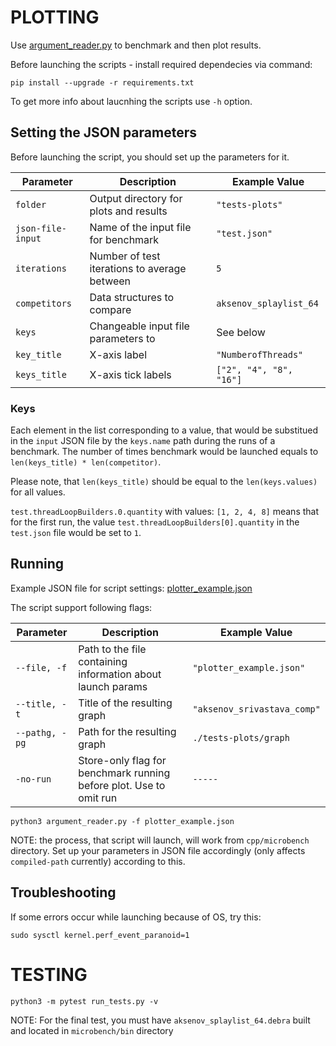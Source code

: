 # PLOTTING

Use [argument_reader.py](plotting/argument_reader.py) to benchmark and then plot results.

Before launching the scripts - install required dependecies via command:

```shell
pip install --upgrade -r requirements.txt
```

To get more info about laucnhing the scripts use `-h` option.

## Setting the JSON parameters

Before launching the script, you should set up the parameters for it. 

| Parameter            | Description                                  | Example Value                     |
|----------------------|----------------------------------------------|-----------------------------------|
| `folder`             | Output directory for plots and results       | `"tests-plots"`                   |
| `json-file-input`    | Name of the input file for benchmark         | `"test.json"`                     |
| `iterations`         | Number of test iterations to average between | `5`                               |
| `competitors`        | Data structures to compare                   | `aksenov_splaylist_64`            |
| `keys`               | Changeable input file parameters to          | See below                         |
| `key_title`          | X-axis label                                 | `"NumberofThreads"`               |
| `keys_title`         | X-axis tick labels                           | `["2", "4", "8", "16"]`           |


### Keys

Each element in the list corresponding to a value, that would be substitued in the `input` JSON file by the `keys.name` path during the runs of a benchmark. The number of times benchmark would be launched equals to `len(keys_title) * len(competitor)`. 

Please note, that `len(keys_title)` should be equal to the `len(keys.values)` for all values.

`test.threadLoopBuilders.0.quantity` with values: `[1, 2, 4, 8]` means that for the first run, the value `test.threadLoopBuilders[0].quantity` in the `test.json` file would be set to `1`.

## Running

Example JSON file for script settings: [plotter_example.json](plotting/plotter_example.json)

The script support following flags:

| Parameter            | Description                                                                      | Example Value                     |
|----------------------|----------------------------------------------------------------------------------|-----------------------------------|
| `--file, -f`         | Path to the file containing information about launch params                      | `"plotter_example.json"`          |        
| `--title, -t`        | Title of the resulting graph                                                     | `"aksenov_srivastava_comp"`       |
| `--pathg, -pg`       | Path for the resulting graph                                                     | `./tests-plots/graph`                               |        
| `-no-run`            | Store-only flag for benchmark running before plot. Use to omit run               | `-----`                           |

```shell
python3 argument_reader.py -f plotter_example.json
```

NOTE: the process, that script will launch, will work from `cpp/microbench` directory. Set up your parameters in JSON file accordingly (only affects `compiled-path` currently) according to this.

## Troubleshooting

If some errors occur while launching because of OS, try this:

```shell
sudo sysctl kernel.perf_event_paranoid=1
```

# TESTING

```shell
python3 -m pytest run_tests.py -v
```

NOTE: For the final test, you must have `aksenov_splaylist_64.debra` built and located in `microbench/bin` directory